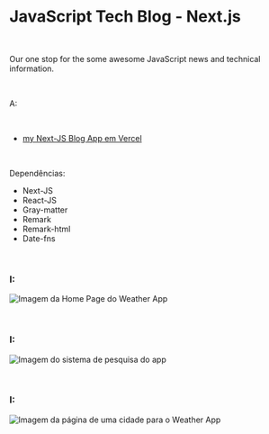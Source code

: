 # JavaScript Tech Blog - Next.js
 

<br />

Our one stop for the some awesome JavaScript news and technical information.

<br />

A:





<br />


- [my Next-JS Blog App em Vercel](https://nextjs-weather-app-dun.vercel.app/)


<br />

Dependências:

- Next-JS
- React-JS
- Gray-matter
- Remark
- Remark-html
- Date-fns



<br />


### I:

![Imagem da Home Page do Weather App](/public/images/)


<br />


### I:

![Imagem do sistema de pesquisa do app](/public/images/)


<br />


### I:

![Imagem da página de uma cidade para o Weather App](/public/images/)






<br />

<br />
<br />


 
